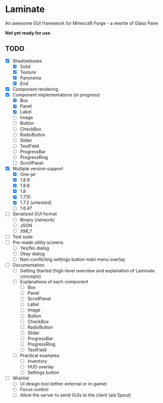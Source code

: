 # Laminate
An awesome GUI framework for Minecraft Forge - a rewrite of Glass Pane


**Not yet ready for use.**

## TODO
- [x] Shadowboxes
  - [x] Solid
  - [x] Texture
  - [x] Panorama
  - [x] End
- [x] Component rendering
- [x] Component implementations (*in progress*)
  - [x] Box
  - [x] Panel
  - [x] Label
  - [ ] Image
  - [ ] Button
  - [ ] CheckBox
  - [ ] RadioButton
  - [ ] Slider
  - [ ] TextField
  - [ ] ProgressBar
  - [ ] ProgressRing
  - [ ] ScrollPanel
- [x] Multiple version support
  - [x] One-jar
  - [x] 1.8.9
  - [x] 1.8.8
  - [x] 1.8
  - [x] 1.7.10
  - [x] 1.7.2 (*untested*)
  - [ ] 1.6.4?
- [ ] Serialized GUI format
  - [ ] Binary (network)
  - [ ] JSON
  - [ ] XML?
- [ ] Test suite
- [ ] Pre-made utility screens
  - [ ] Yes/No dialog
  - [ ] Okay dialog
  - [ ] Non-conflicting settings button main menu overlay
- [ ] Documentation
  - [ ] Getting Started (high-level overview and explanation of Laminate concepts)
  - [ ] Explanations of each component
    - [ ] Box
    - [ ] Panel
    - [ ] ScrollPanel
    - [ ] Label
    - [ ] Image
    - [ ] Button
    - [ ] CheckBox
    - [ ] RadioButton
    - [ ] Slider
    - [ ] ProgressBar
    - [ ] ProgressRing
    - [ ] TextField
  - [ ] Practical examples
    - [ ] Inventory
    - [ ] HUD overlay
    - [ ] Settings button
- [ ] Wishlist
  - [ ] UI design tool (either external or in-game)
  - [ ] Focus control
  - [ ] Allow the server to send GUIs to the client (ala Spout)